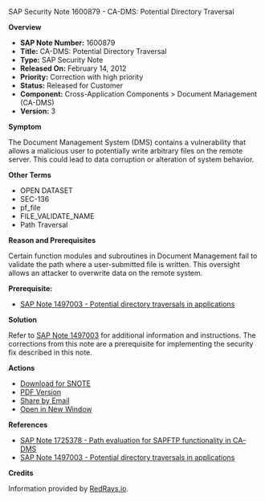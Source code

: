 SAP Security Note 1600879 - CA-DMS: Potential Directory Traversal

**Overview**

- **SAP Note Number:** 1600879
- **Title:** CA-DMS: Potential Directory Traversal
- **Type:** SAP Security Note
- **Released On:** February 14, 2012
- **Priority:** Correction with high priority
- **Status:** Released for Customer
- **Component:** Cross-Application Components > Document Management (CA-DMS)
- **Version:** 3

**Symptom**

The Document Management System (DMS) contains a vulnerability that allows a malicious user to potentially write arbitrary files on the remote server. This could lead to data corruption or alteration of system behavior.

**Other Terms**

- OPEN DATASET
- SEC-136
- pf_file
- FILE_VALIDATE_NAME
- Path Traversal

**Reason and Prerequisites**

Certain function modules and subroutines in Document Management fail to validate the path where a user-submitted file is written. This oversight allows an attacker to overwrite data on the remote system.

**Prerequisite:**
- [SAP Note 1497003 - Potential directory traversals in applications](https://me.sap.com/notes/1497003)

**Solution**

Refer to [SAP Note 1497003](https://me.sap.com/notes/1497003) for additional information and instructions. The corrections from this note are a prerequisite for implementing the security fix described in this note.

**Actions**

- [Download for SNOTE](https://notesdownloads.sap.com/note/0040000009504292017)
- [PDF Version](https://userapps.support.sap.com/sap/support/sfm/notes/print/0001600879?language=en-US&token=D3E4E6B4A4229AD9A84A987622AF437A)
- [Share by Email](https://me.sap.com/notes/0001600879)
- [Open in New Window](https://me.sap.com/notes/0001600879)

**References**

- [SAP Note 1725378 - Path evaluation for SAPFTP functionality in CA-DMS](https://me.sap.com/notes/1725378)
- [SAP Note 1497003 - Potential directory traversals in applications](https://me.sap.com/notes/1497003)

**Credits**

Information provided by [RedRays.io](https://redrays.io).